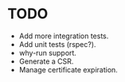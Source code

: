 TODO
====

* Add more integration tests.
* Add unit tests (rspec?).
* why-run support.
* Generate a CSR.
* Manage certificate expiration.

